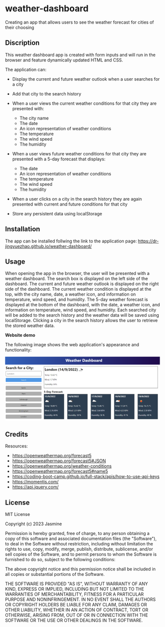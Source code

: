 # weather-dashboard
Creating an app that allows users to see the weather forecast for cities of their choosing

## Discription

This weather dashboard app is created with form inputs and will run in the browser and feature dynamically updated HTML and CSS.

The application can:

- Display the current and future weather outlook when a user searches for a city 

- Add that city to the search history 
    
- When a user views the current weather conditions for that city they are presented with:

    - The city name
    - The date
    - An icon representation of weather conditions
    - The temperature
    - The wind speed
    - The humidity

- When a user views future weather conditions for that city they are presented with a 5-day forecast that displays:

    - The date
    - An icon representation of weather conditions
    - The temperature
    - The wind speed
    - The humidity
    
- When a user clicks on a city in the search history they are again presented with current and future conditions for that city

- Store any persistent data using localStorage 

## Installation
The app can be installed follwing the link to the application page:
https://dr-jingyuezhao.github.io/weather-dashboard/

## Usage 

When opening the app in the browser, the user will be presented with a weather dashboard. The search box is displayed on the left side of the dashboard. The current and future weather outlook is displayed on the right side of the dashboard. The current weather condition is displayed at the top, with the city name, date, a weather icon, and information on temperature, wind speed, and humidity. The 5-day weather forecast is displayed at the bottom of the dashboard, with the date, a weather icon, and information on temperature, wind speed, and humidity. Each searched city will be added to the search history and the weather data will be saved using localStorage. Clicking a city in the search history allows the user to retrieve the stored weather data.

**Website demo**

The following image shows the web application's appearance and functionality:

![website demo](assets/img/10-server-side-apis-challenge-demo.png)

## Credits

Resources:
* https://openweathermap.org/forecast5
* https://openweathermap.org/forecast5#JSON
* https://openweathermap.org/weather-conditions
* https://openweathermap.org/forecast5#name5
* https://coding-boot-camp.github.io/full-stack/apis/how-to-use-api-keys
* https://momentjs.com/
* https://api.jquery.com/

## License

MIT License

Copyright (c) 2023 Jasmine

Permission is hereby granted, free of charge, to any person obtaining a copy
of this software and associated documentation files (the "Software"), to deal
in the Software without restriction, including without limitation the rights
to use, copy, modify, merge, publish, distribute, sublicense, and/or sell
copies of the Software, and to permit persons to whom the Software is
furnished to do so, subject to the following conditions:

The above copyright notice and this permission notice shall be included in all
copies or substantial portions of the Software.

THE SOFTWARE IS PROVIDED "AS IS", WITHOUT WARRANTY OF ANY KIND, EXPRESS OR
IMPLIED, INCLUDING BUT NOT LIMITED TO THE WARRANTIES OF MERCHANTABILITY,
FITNESS FOR A PARTICULAR PURPOSE AND NONINFRINGEMENT. IN NO EVENT SHALL THE
AUTHORS OR COPYRIGHT HOLDERS BE LIABLE FOR ANY CLAIM, DAMAGES OR OTHER
LIABILITY, WHETHER IN AN ACTION OF CONTRACT, TORT OR OTHERWISE, ARISING FROM,
OUT OF OR IN CONNECTION WITH THE SOFTWARE OR THE USE OR OTHER DEALINGS IN THE
SOFTWARE.
